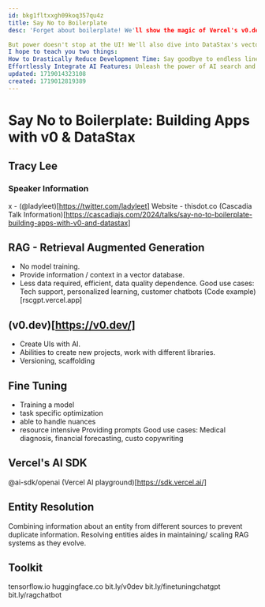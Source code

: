 ```yaml
---
id: bkg1fltxxgh09koq357qu4z
title: Say No to Boilerplate
desc: 'Forget about boilerplate! We'll show the magic of Vercel's v0.dev, an AI-powered UI generation tool that lets you describe your dream interface and watch it come to life.

But power doesn't stop at the UI! We'll also dive into DataStax's vector database capabilities designed to handle complex data types and enable lightning-fast, AI-powered searches – perfect for building intelligent features like image recognition or personalized recommendations.
I hope to teach you two things:
How to Drastically Reduce Development Time: Say goodbye to endless lines of boilerplate code and focus on building what matters most.
Effortlessly Integrate AI Features: Unleash the power of AI search and vector databases to add intelligence to your applications with minimal effort.'
updated: 1719014323108
created: 1719012819389
---
```

# Say No to Boilerplate: Building Apps with v0 & DataStax
## Tracy Lee

### Speaker Information
x - (@ladyleet)[https://twitter.com/ladyleet]
Website - thisdot.co
(Cascadia Talk Information)[https://cascadiajs.com/2024/talks/say-no-to-boilerplate-building-apps-with-v0-and-datastax]


## RAG - Retrieval Augmented Generation
- No model training.
- Provide information / context in a vector database.
- Less data required, efficient, data quality dependence.
Good use cases: Tech support, personalized learning, customer chatbots
(Code example)[rscgpt.vercel.app]


## (v0.dev)[https://v0.dev/]
- Create UIs with AI.
- Abilities to create new projects, work with different libraries.
- Versioning, scaffolding

## Fine Tuning
- Training a model
- task specific optimization 
- able to handle nuances
- resource intensive
Providing prompts
Good use cases: Medical diagnosis, financial forecasting, custo copywriting

## Vercel's AI SDK
@ai-sdk/openai
(Vercel AI playground)[https://sdk.vercel.ai/]

## Entity Resolution
Combining information about an entity from different sources to prevent duplicate information.
Resolving entities aides in maintaining/ scaling RAG systems as they evolve.

## Toolkit
tensorflow.io
huggingface.co
bit.ly/v0dev
bit.ly/finetuningchatgpt
bit.ly/ragchatbot
